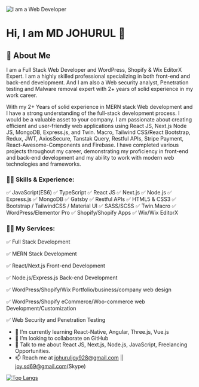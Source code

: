 ![I am a Web Developer](https://media.licdn.com/dms/image/D5616AQGq-fvkxc_2zQ/profile-displaybackgroundimage-shrink_350_1400/0/1690039983258?e=1701302400&v=beta&t=GkivCZOhNk-TIo4lvUAXyYbSBECmiXS_n8YWQMLlPFs)

# Hi, I am MD JOHURUL 👋

## 🚀 About Me

I am a Full Stack Web Developer and WordPress, Shopify & Wix EditorX Expert. I am a highly skilled professional specializing in both front-end and back-end development. And I am also a Web security analyst, Penetration testing and Malware removal expert with 2+ years of solid experience in my work career.

With my 2+ Years of solid experience in MERN stack Web development and I have a strong understanding of the full-stack development process. I would be a valuable asset to your company. I am passionate about creating efficient and user-friendly web applications using React JS, Next.js Node JS, MongoDB, Express.js, and Twin. Macro, Tailwind CSS/React Bootstrap, Redux, JWT, AxiosSecure, Tanstak Query, Restful APIs, Stripe Payment, React-Awesome-Components and Firebase. I have completed various projects throughout my career, demonstrating my proficiency in front-end and back-end development and my ability to work with modern web technologies and frameworks.

### 👨‍💻 Skills & Experience: 

✅ JavaScript(ES6)    ✅ TypeScript    ✅ React JS    ✅ Next.js    ✅ Node.js    ✅ Express.js    ✅ MongoDB ✅ Gatsby  ✅ Restful APIs    ✅ HTML5 & CSS3    ✅ Bootstrap / TailwindCSS / Material UI ✅ SASS/SCSS  ✅ Twin.Macro ✅ WordPress/Elementor Pro  ✅ Shopify/Shopify Apps ✅ Wix/Wix EditorX



### 👨‍💻 My Services:

✅ Full Stack Development

✅ MERN Stack Development

✅ React/Next.js Front-end Development

✅ Node.js/Express.js Back-end Development

✅ WordPress/Shopify/Wix Portfolio/business/company web design

✅ WordPress/Shopify eCommerce/Woo-commerce web Development/Customization

✅ Web Security and Penetration Testing


- 🌱 I’m currently learning React-Native, Angular, Three.js, Vue.js
- 👯 I’m looking to collaborate on GitHub
- 💬 Talk to me about React JS, Next.js, Node.js, JavaScript, Freelancing Opportunities.
- 📫 Reach me at johuruljoy928@gmail.com || joy.sd69@gmail.com(Skype)


[![Top Langs](https://github-readme-stats.vercel.app/api/top-langs/?username=johuruljoy69&layout=compact)](https://github.com/anuraghazra/github-readme-stats)


